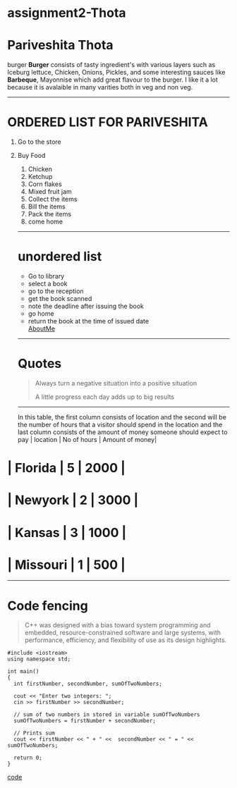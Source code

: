 # assignment2-Thota
# Pariveshita Thota
burger
**Burger** consists of tasty ingredient's with various layers such as Iceburg lettuce, Chicken, Onions, Pickles, and some interesting sauces like **Barbeque**, Mayonnise which add great flavour to the burger. I like it a lot because it is avalaible in many varities both in veg and non veg.
***
# ORDERED LIST FOR PARIVESHITA
1. Go to the store
2. Buy Food
    1. Chicken
    2. Ketchup
    3. Corn flakes
    4. Mixed fruit jam
    5. Collect the items
    6. Bill the items
    7. Pack the items
    8. come home
    
    ***
    # unordered list
    * Go to library
    * select a book
    * go to the reception
    * get the book scanned
    * note the deadline after issuing the book
    * go home
    * return the book at the time of  issued date<br>
    [AboutMe](https://github.com/PariveshitaThota/assignment2-Thota/blob/main/AboutMe.md)

    ***
    # Quotes
    > Always turn a negative situation into a positive situation
    >
    > A little progress each day adds up to big results

    ***
    In this table, the first column consists of location and the second will be the number of hours that a visitor should spend in the location and the last column consists of the amount of money someone should expect to pay
    | location | No of hours | Amount of money|
  # | Florida  | 5           | 2000           |
  # | Newyork  | 2           | 3000           |
  # | Kansas   | 3           | 1000           |
  # | Missouri | 1           | 500            |
  
  ***
  # Code fencing
  > C++ was designed with a bias toward system programming and embedded, resource-constrained software and large systems, with performance, efficiency, and flexibility of use as its design highlights.
  ```
  #include <iostream>
using namespace std;

int main()
{
    int firstNumber, secondNumber, sumOfTwoNumbers;
    
    cout << "Enter two integers: ";
    cin >> firstNumber >> secondNumber;

    // sum of two numbers in stored in variable sumOfTwoNumbers
    sumOfTwoNumbers = firstNumber + secondNumber;

    // Prints sum 
    cout << firstNumber << " + " <<  secondNumber << " = " << sumOfTwoNumbers;     

    return 0;
}
```
[code](https://www.programiz.com/cpp-programming/examples/add-numbers)


